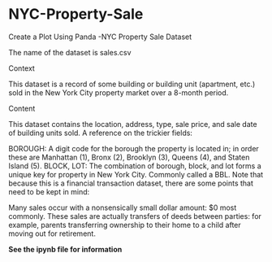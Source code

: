 # NYC-Property-Sale
Create a Plot Using Panda -NYC Property Sale
Dataset

The name of the dataset is sales.csv

Context

This dataset is a record of some building or building unit (apartment, etc.) sold in the New York City property market over a 8-month period.

Content

This dataset contains the location, address, type, sale price, and sale date of building units sold. A reference on the trickier fields:

BOROUGH: A digit code for the borough the property is located in; in order these are Manhattan (1), Bronx (2), Brooklyn (3), Queens (4), and Staten Island (5).
BLOCK, LOT: The combination of borough, block, and lot forms a unique key for property in New York City. Commonly called a BBL.
Note that because this is a financial transaction dataset, there are some points that need to be kept in mind:

Many sales occur with a nonsensically small dollar amount: $0 most commonly. These sales are actually transfers of deeds between parties: for example, parents transferring ownership to their home to a child after moving out for retirement.



**See the ipynb file for information**
